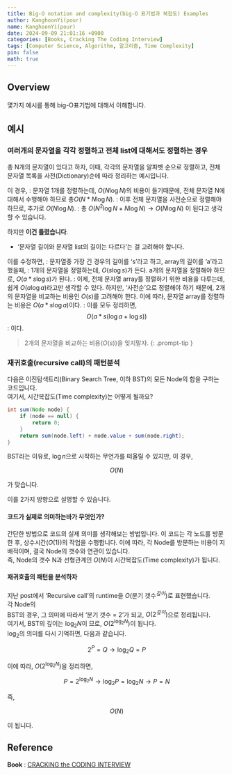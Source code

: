 ```yaml
---
title: Big-O notation and complexity(big-O 표기법과 복잡도) Examples
author: KanghoonYi(pour)
name: KanghoonYi(pour)
date: 2024-09-09 21:01:16 +0900
categories: [Books, Cracking The Coding Interview]
tags: [Computer Science, Algorithm, 알고리즘, Time Complexity]
pin: false
math: true
---
```


## Overview

몇가지 예시를 통해 big-O표기법에 대해서 이해합니다.

## 예시

### 여러개의 문자열을 각각 정렬하고 전체 list에 대해서도 정렬하는 경우

총 N개의 문자열이 있다고 하자, 이때, 각각의 문자열을 알파벳 순으로 정렬하고, 전체 문자열 목록을 사전(Dictionary)순에 따라 정리하는 예시입니다.

이 경우,
: 문자열 1개를 정렬하는데, $O(N\log{N})$의 비용이 들기때문에, 전체 문자열 N에 대해서 수행해야 하므로 총$O(N*N\log{N})$.
: 이후 전체 문자열을 사전순으로 정렬해야 하므로, 추가로 $O(N\log{N})$.
: 총 $O(N^2\log{N} + N\log{N})\rightarrow O(N\log{N})$ 이 된다고 생각할 수 있습니다.

하지만 **이건 틀렸습니다**.

- ‘문자열 길이와 문자열 list의 길이는 다르다’는 걸 고려해야 합니다.

이를 수정하면,
: 문자열중 가장 긴 경우의 길이를 ‘s’라고 하고, array의 길이를 ‘a’라고 했을때,
: 1개의 문자열을 정렬하는데, $O(s\log{s})$가 든다. a개의 문자열을 정렬해야 하므로, $O(a*s\log{s})$가 된다.
: 이제, 전체 문자열 array를 정렬하기 위한 비용을 다루는데, 쉽게 $O(a\log{a})$라고만 생각할 수 있다. 하지만, ‘사전순’으로 정렬해야 하기 때문에, 2개의 문자열을 비교하는 비용인 $O(s)$를 고려해야 한다. 이에 따라, 문자열 array를 정렬하는 비용은 $O(a*s\log{a})$이다.
: 이를 모두 정리하면,
    $$
    O(a*s(\log{a}+\log{s}))
    $$
: 이다.

> 2개의 문자열을 비교하는 비용($O(s)$)을 잊지말자.
{: .prompt-tip }

### 재귀호출(recursive call)의 패턴분석

다음은 이진탐색트리(Binary Search Tree, 이하 BST)의 모든 Node의 합을 구하는 코드입니다.  
여기서, 시간복잡도(Time complexity)는 어떻게 될까요?  

```java
int sum(Node node) {
	if (node == null) {
		return 0;
	}
	return sum(node.left) + node.value + sum(node.right);
}
```

BST라는 이유로, $\log{n}$으로 시작하는 무언가를 떠올릴 수 있지만, 이 경우,

$$
O(N)
$$

가 맞습니다.    
  
이를 2가지 방향으로 설명할 수 있습니다.

#### **코드가 실제로 의미하는바가 무엇인가?**
간단한 방법으로 코드의 실제 의미를 생각해보는 방법입니다. 이 코드는 각 노드를 방문한 후, 상수시간($O(1)$)의 작업을 수행합니다. 이에 따라, 각 Node를 방문하는 비용이 지배적이며, 결국 Node의 갯수와 연관이 있습니다.  
즉, Node의 갯수 N과 선형관계인 $O(N)$이 시간복잡도(Time complexity)가 됩니다.

#### **재귀호출의 패턴을 분석하자**
지난 post에서 ‘Recursive call’의 runtime을 $O(\text{분기 갯수}^{깊이})$로 표현했습니다.  
각 Node의  
BST의 경우, 그 의미에 따라서 ‘분기 갯수 = 2’가 되고, $O(2^{깊이})$으로 정리됩니다.  
여기서, BST의 깊이는 $\log_2{N}$이 므로, $O(2^{\log_2{N}})$이 됩니다.  
$\log_2{}$의 의미를 다시 기억하면, 다음과 같습니다. 

$$
2^{P}=Q \rightarrow \log_2{Q}=P
$$

이에 따라, $O(2^{\log_2{N}})$을 정리하면,

$$
P=2^{\log_2{N}} \rightarrow \log_2{P}=\log_2{N} \rightarrow P=N
$$

즉,

$$
O(N)
$$

이 됩니다.

## Reference

**Book**
: [CRACKING the CODING INTERVIEW](https://www.crackingthecodinginterview.com/)
